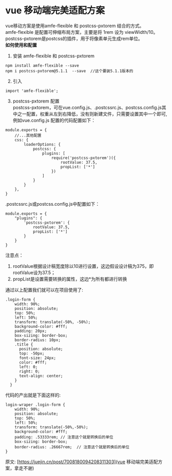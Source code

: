 # vue 移动端完美适配方案
vue移动方案是使用amfe-flexible 和 postcss-pxtorem 结合的方式。  
amfe-flexible 是配置可伸缩布局方案，主要是将 1rem 设为 viewWidth/10。  
postcss-pxtorem是postcss的插件，用于将像素单元生成rem单位。  
**如何使用和配置**  
1. 安装 amfe-flexible 和 postcss-pxtorem  
```
npm install amfe-flexible --save
npm i postcss-pxtorem@5.1.1  --save  //这个要装5.1.1版本的
```
2. 引入  
```
import 'amfe-flexible';
```
3. postcss-pxtorem 配置  
postcss-pxtorem，可在vue.config.js、.postcssrc.js、postcss.config.js其中之一配置，权重从左到右降低，没有则新建文件，只需要设置其中一个即可,例如vue.config.js 配置的代码配置如下：
```
module.exports = {
    //...其他配置
    css: {
        loaderOptions: {
            postcss: {
                plugins: [
                    require('postcss-pxtorem')({
                        rootValue: 37.5,
                        propList: ['*']
                    })
                ]
            }
        }
    },
}
```
.postcssrc.js或postcss.config.js中配置如下：  
```
module.exports = {
    "plugins": {
        'postcss-pxtorem': {
            rootValue: 37.5,
            propList: ['*']
        }
    }
}
```
注意点：  
1. rootValue根据设计稿宽度除以10进行设置，这边假设设计稿为375，即rootValue设为37.5；
2. propList是设置需要转换的属性，这边*为所有都进行转换

通过以上配置我们就可以在项目使用了:
```
.login-form {
    width: 90%;
    position: absolute;
    top: 50%;
    left: 50%;
    transform: translate(-50%, -50%);
    background-color: #fff;
    padding: 20px;
    box-sizing: border-box;
    border-radius: 10px;
    .title {
      position: absolute;
      top: -50px;
      font-size: 24px;
      color: #fff;
      left: 0;
      right: 0;
      text-align: center;
    }
  }
```
代码的产出就是下面这样的:
```
login-wraper .login-form {
    width: 90%;
    position: absolute;
    top: 50%;
    left: 50%;
    transform: translate(-50%,-50%);
    background-color: #fff;
    padding: .53333rem; // 注意这个就是转换后的单位
    box-sizing: border-box;
    border-radius: .26667rem;  // 注意这个就是转换后的单位
}

```



原文:
[https://juejin.cn/post/7008180094208311303](vue 移动端完美适配方案，拿走不谢)